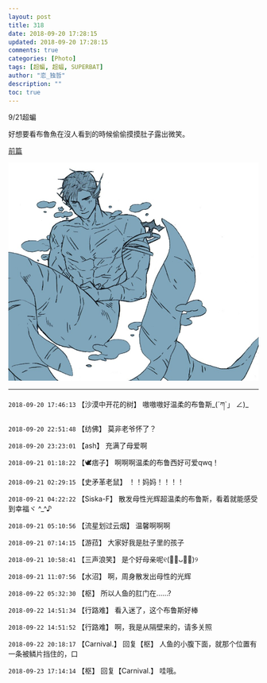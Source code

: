 ```yaml
---
layout: post
title: 318
date: 2018-09-20 17:28:15
updated: 2018-09-20 17:28:15
comments: true
categories: [Photo]
tags: [超蝙, 超蝠, SUPERBAT]
author: "恋_独哲"
description: ""
toc: true
---
```


<p>9/21超蝙</p> 
<p>好想要看布魯魚在沒人看到的時候偷偷摸摸肚子露出微笑。<br /></p> 
<p><a target="_blank" href="http://lianduzhe.lofter.com/post/1d458e50_12a7c4104"  >前篇</a></p>

![](https://raw.githubusercontent.com/alicewish/maple50821/master/img_YW5MWVN1NEpoZFZGbE84MVRDelZJdVZLbEliZHMzaXdOb3FwcHZWcFJrY09VeGRhTDV4MHZnPT0.jpg)

---

`2018-09-20 17:46:13` 【沙漠中开花的树】 嗷嗷嗷好温柔的布鲁斯\_(´ཀ`」 ∠)\_ 

`2018-09-20 22:51:48` 【纺佛】 莫非老爷怀了？

`2018-09-20 23:23:01` 【ash】 充满了母爱啊

`2018-09-21 01:18:22` 【🕊痞子】 啊啊啊温柔的布鲁西好可爱qwq！

`2018-09-21 02:29:15` 【史矛革老鼠】 ！！妈妈！！！！

`2018-09-21 04:22:22` 【Siska-F】 散发母性光辉超温柔的布鲁斯，看着就能感受到幸福ヾ ^\_^♪

`2018-09-21 05:10:56` 【流星划过云烟】 温馨啊啊啊

`2018-09-21 07:14:15` 【游菈】 大家好我是肚子里的孩子

`2018-09-21 10:58:41` 【三声浪笑】 是个好母亲呢୧(﹒︠ᴗ﹒︡)୨

`2018-09-21 11:07:56` 【水沼】 啊，周身散发出母性的光辉

`2018-09-22 05:32:30` 【枢】 所以人鱼的肛门在……?

`2018-09-22 14:51:34` 【行路难】 看入迷了，这个布鲁斯好棒

`2018-09-22 14:51:52` 【行路难】 啊，我是从隔壁来的，请多关照

`2018-09-22 20:18:17` 【Carnival.】 回复【枢】 人鱼的小腹下面，就那个位置有一条被鳞片挡住的，口

`2018-09-23 17:14:14` 【枢】 回复【Carnival.】 哇哦。
